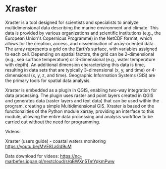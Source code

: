 # Xraster
Xraster is a tool designed for scientists and specialists to analyze multidimensional data describing the marine environment and climate. This data is provided by various organizations and scientific institutions (e.g., the European Union's Copernicus Programme) in the NetCDF format, which allows for the creation, access, and dissemination of array-oriented data. The array represents a grid on the Earth’s surface, with variables assigned to each cell. Depending on spatial factors, the grid can be 2-dimensional (e.g., sea surface temperature) or 3-dimensional (e.g., water temperature with depth). An additional dimension characterizing this data is time, resulting in data sets that are typically 3-dimensional (x, y, and time) or 4-dimensional (x, y, z, and time). Geographic Information Systems (GIS) are the primary tools for spatial data analysis.

Xraster is embedded as a plugin in QGIS, enabling two-way integration for data processing. The plugin uses raster and point layers created in QGIS and generates data (raster layers and text data) that can be used within the program, creating a simple Multidimensional GIS. Xraster is based on the functionalities of the Python module xarray, providing an interface to this module, allowing the entire data processing and analysis workflow to be carried out without the need for programming. 

Videos:

Xraster (users guide) - coastal waters monitoring      https://youtu.be/MVE8LaGd9uM  

Data download for videos:   https://nc-marbefes.iopan.pl/nextcloud/s/qBWXn5TmYqkmPww  
